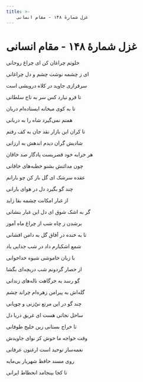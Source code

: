 ```yaml
---
title: >-
    غزل شمارهٔ ۱۴۸ - مقام انسانی
---
```

# غزل شمارهٔ ۱۴۸ - مقام انسانی

<div class="b" id="bn1"><div class="m1"><p>خلوتم چراغان کن ای چراغ روحانی</p></div>
<div class="m2"><p>ای ز چشمه نوشت چشم و دل چراغانی</p></div></div>
<div class="b" id="bn2"><div class="m1"><p>سرفرازی جاوید در کلاه درویشی است</p></div>
<div class="m2"><p>تا فرو نیارد کس سر به تاج سلطانی</p></div></div>
<div class="b" id="bn3"><div class="m1"><p>تا به کوی میخانه ایستاده‌ام دربان</p></div>
<div class="m2"><p>همتم نمی‌گیرد شاه را به دربانی</p></div></div>
<div class="b" id="bn4"><div class="m1"><p>تا کران این بازار نقد جان به کف رفتم</p></div>
<div class="m2"><p>شادیش گران دیدم اندهش به ارزانی</p></div></div>
<div class="b" id="bn5"><div class="m1"><p>هر خرابه خود قصریست یادگار صد خاقان</p></div>
<div class="m2"><p>چون مدائنش بشنو خطبه‌های خاقانی</p></div></div>
<div class="b" id="bn6"><div class="m1"><p>عقده سرشک ای گل باز کن چو بارانم</p></div>
<div class="m2"><p>چند گو بگیرد دل در هوای بارانی</p></div></div>
<div class="b" id="bn7"><div class="m1"><p>از غبار امکانت چشمه بقا زاید</p></div>
<div class="m2"><p>گر به اشک شوق ای دل این غبار بنشانی</p></div></div>
<div class="b" id="bn8"><div class="m1"><p>برشدن ز چاه شب از چراغ ماه آموز</p></div>
<div class="m2"><p>تا به خنده در آفاق گل به دامن افشانی</p></div></div>
<div class="b" id="bn9"><div class="m1"><p>شمع اشکبارم داد در شب جدایی یاد</p></div>
<div class="m2"><p>با زبان خاموشی شیوه خداخوانی</p></div></div>
<div class="b" id="bn10"><div class="m1"><p>از حصار گردونم شب دریچه‌ای بگشا</p></div>
<div class="m2"><p>گو رسد به خرگاهت ناله‌های زندانی</p></div></div>
<div class="b" id="bn11"><div class="m1"><p>گله‌اش به پیرامن زهره‌ام چراند چشم</p></div>
<div class="m2"><p>چند گو در این مرتع نی‌ْزنی و چوپانی</p></div></div>
<div class="b" id="bn12"><div class="m1"><p>ساحل نجاتی هست ای غریق دریا دل</p></div>
<div class="m2"><p>تا خراج بستانی زین خلیج طوفانی</p></div></div>
<div class="b" id="bn13"><div class="m1"><p>وقت خواجه ما خوش کز نوای جاویدش</p></div>
<div class="m2"><p>نغمه‌ساز توحید است ارغنون عرفانی</p></div></div>
<div class="b" id="bn14"><div class="m1"><p>روی مسند حافظ شهریار بی‌مایه</p></div>
<div class="m2"><p>تا کجا بینجامد انحطاط ایرانی</p></div></div>
